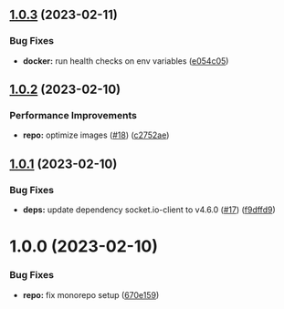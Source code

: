 ## [1.0.3](https://github.com/BrycensRanch/Chatting-Platform/compare/v1.0.2...v1.0.3) (2023-02-11)


### Bug Fixes

* **docker:** run health checks on env variables ([e054c05](https://github.com/BrycensRanch/Chatting-Platform/commit/e054c05d7c11d96bbac99f897be88fad11a2920b))

## [1.0.2](https://github.com/BrycensRanch/Chatting-Platform/compare/v1.0.1...v1.0.2) (2023-02-10)


### Performance Improvements

* **repo:** optimize images ([#18](https://github.com/BrycensRanch/Chatting-Platform/issues/18)) ([c2752ae](https://github.com/BrycensRanch/Chatting-Platform/commit/c2752aee4a1d3fa1655f4dc011a91bf760c89b2a))

## [1.0.1](https://github.com/BrycensRanch/Chatting-Platform/compare/v1.0.0...v1.0.1) (2023-02-10)


### Bug Fixes

* **deps:** update dependency socket.io-client to v4.6.0 ([#17](https://github.com/BrycensRanch/Chatting-Platform/issues/17)) ([f9dffd9](https://github.com/BrycensRanch/Chatting-Platform/commit/f9dffd94faaa0230726d37ea3d67d706fb68c8be))

# 1.0.0 (2023-02-10)


### Bug Fixes

* **repo:** fix monorepo setup ([670e159](https://github.com/BrycensRanch/Chatting-Platform/commit/670e159fab849e7ffb1824d43a54e37ef9214ec8))
